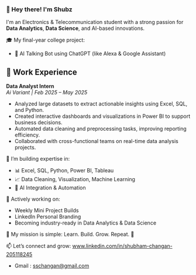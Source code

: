 ### 👋 Hey there! I'm Shubz

I'm an Electronics & Telecommunication student with a strong passion for **Data Analytics**, **Data Science**, and AI-based innovations.

🎓 My final-year college project:
- 🤖 AI Talking Bot using ChatGPT (like Alexa & Google Assistant)

## 💼 Work Experience

**Data Analyst Intern**  
*Ai Variant | Feb 2025 – May 2025*  
- Analyzed large datasets to extract actionable insights using Excel, SQL, and Python.
- Created interactive dashboards and visualizations in Power BI to support business decisions.
- Automated data cleaning and preprocessing tasks, improving reporting efficiency.
- Collaborated with cross-functional teams on real-time data analysis projects.

🔧 I’m building expertise in:
- 📊 Excel, SQL, Python, Power BI, Tableau
- 📈 Data Cleaning, Visualization, Machine Learning
- 🤖 AI Integration & Automation

🌱 Actively working on:
- Weekly Mini Project Builds
- LinkedIn Personal Branding
- Becoming industry-ready in Data Analytics & Data Science

🎯 My mission is simple: Learn. Build. Grow. Repeat. 🚀

📫 Let’s connect and grow: www.linkedin.com/in/shubham-changan-205118245
-  Gmail : sschangan@gmail.com



<!---
CHANGANSHUBHAM/CHANGANSHUBHAM is a ✨ special ✨ repository because its `README.md` (this file) appears on your GitHub profile.
You can click the Preview link to take a look at your changes.
--->
